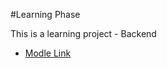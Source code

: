 #Learning Phase

This is a learning project - Backend

- [Modle Link](https://app.eraser.io/workspace/M3ZnAj5lYS0V4phcK37S)
